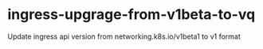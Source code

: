 # ingress-upgrage-from-v1beta-to-vq
Update ingress api version from networking.k8s.io/v1beta1 to v1 format
